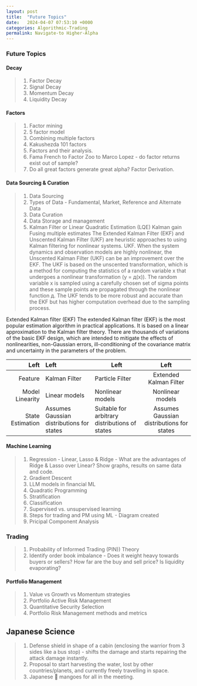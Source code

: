 ```yaml
---
layout: post
title:  "Future Topics"
date:   2024-04-07 07:53:10 +0000
categories: Algorithmic-Trading
permalink: Navigate-to Higher-Alpha
---
```

### Future Topics

#### Decay
> 1. Factor Decay
> 2. Signal Decay
> 3. Momentum Decay
> 4. Liquidity Decay

#### Factors
> 1. Factor mining
> 2. 5 factor model
> 3. Combining multiple factors
> 4. Kakushezda 101 factors
> 5. Factors and their analysis.
> 6. Fama French to Factor Zoo to Marco Lopez - do factor returns exist out of sample?
> 7. Do all great factors generate great alpha? Factor Derivation.

#### Data Sourcing & Curation
> 1. Data Sourcing
> 2. Types of Data - Fundamental, Market, Reference and Alternate Data
> 3. Data Curation
> 4. Data Storage and management
> 5. Kalman Filter or Linear Quadratic Estimation (LQE)
Kalman gain
Fusing multiple estimates
The Extended Kalman Filter (EKF) and Unscented Kalman Filter (UKF) are heuristic approaches to using Kalman filtering for nonlinear systems.
UKF. When the system dynamics and observation models are highly nonlinear, the Unscented Kalman Filter (UKF) can be an improvement over the EKF. The UKF is based on the unscented transformation, which is a method for computing the statistics of a random variable x that undergoes a nonlinear transformation (y = д(x)). The random variable x is sampled using a carefully chosen set of sigma points and these sample points are propagated through the nonlinear function д. The UKF tends to be more robust and accurate than the EKF but has higher computation overhead due to the sampling process.

Extended Kalman filter (EKF)
The extended Kalman filter (EKF) is the most popular estimation algorithm in practical applications. It is based on a linear approximation to the Kalman filter theory. There are thousands of variations of the basic EKF design, which are intended to mitigate the effects of nonlinearities, non-Gaussian errors, ill-conditioning of the covariance matrix and uncertainty in the parameters of the problem.

| Left | Left | Left | Left |
|-------:|:------|-----------|:---------:|
| Feature | Kalman Filter | Particle Filter| Extended Kalman Filter |
| Model Linearity | Linear models | Nonlinear models | Nonlinear models |
| State Estimation | Assumes Gaussian distributions for states | Suitable for arbitrary distributions of states | Assumes Gaussian distributions for states |


#### Machine Learning
> 1. Regression - Linear, Lasso & Ridge - What are the advantages of Ridge & Lasso over Linear? Show graphs, results on same data and code.
> 2. Gradient Descent
> 3. LLM models in financial ML
> 4. Quadratic Programming
> 5. Stratification
> 6. Classification
> 7. Supervised vs. unsupervised learning
> 8. Steps for trading and PM using ML - Diagram created
> 9. Pricipal Component Analysis


### Trading
> 1. Probability of Informed Trading (PIN)) Theory
> 2. Identify order book imbalance - Does it weight heavy towards buyers or sellers? How far are the buy and sell price? Is liquidity evaporating?

#### Portfolio Management
> 1. Value vs Growth vs Momentum strategies
> 2. Portfolio Active Risk Management
> 3. Quantitative Security Selection
> 4. Portfolio Risk Management methods and metrics

## Japanese Science
> 1. Defense shield in shape of a cabin (enclosing the warrior from 3 sides like a bus stop) - shifts the damage and starts repairing the attack damage instantly.
> 2. Proposal to start harvesting the water, lost by other countries/planets, and currently freely travelling in space.
> 3. Japanese 🥭 mangoes for all in the meeting.
